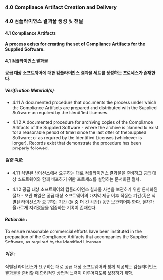 ### 4.0 Compliance Artifact Creation and Delivery

### 4.0 컴플라이언스 결과물 생성 및 전달

#### 4.1 Compliance Artifacts

**A process exists for creating the set of Compliance Artifacts for the Supplied Software.**

#### 4.1 컴플라이언스 결과물

**공급 대상 소프트웨어에 대한 컴플라이언스 결과물 세트를 생성하는 프로세스가 존재한다.**

##### Verification Material(s):

- 4.1.1 A documented procedure that documents the process under which the Compliance Artifacts are prepared and distributed with the Supplied Software as required by the Identified Licenses.

- 4.1.2 A documented procedure for archiving copies of the Compliance Artifacts of the Supplied Software - where the archive is planned to exist for a reasonable period of time1 since the last offer of the Supplied Software; or as required by the Identified Licenses (whichever is longer). Records exist that demonstrate the procedure has been properly followed.

##### 검증 자료:

- 4.1.1 식별된 라이선스에서 요구하는 대로 컴플라이언스 결과물을 준비하고 공급 대상 소프트웨어와 함께 배포하기 위한 프로세스를 설명하는 문서화된 절차.

- 4.1.2 공급 대상 소프트웨어의 컴플라이언스 결과물 사본을 보관하기 위한 문서화된 절차 - 보관 파일은 공급 대상 소프트웨어의 마지막 제공 이후 적절한 기간(혹은 식별된 라이선스가 요구하는 기간 (둘 중 더 긴 시간)) 동안 보관되어야 한다. 절차가 올바르게 지켜졌음을 입증하는 기록이 존재한다.

##### Rationale :

To ensure reasonable commercial efforts have been instituted in the preparation of the Compliance Artifacts that accompanies the Supplied Software, as required by the Identified Licenses.

##### 이유 :

식별된 라이선스가 요구하는 대로 공급 대상 소프트웨어와 함께 제공되는 컴플라이언스 결과물을 준비할 때 합리적인 상업적 노력이 이루어지도록 보장하기 위함.
